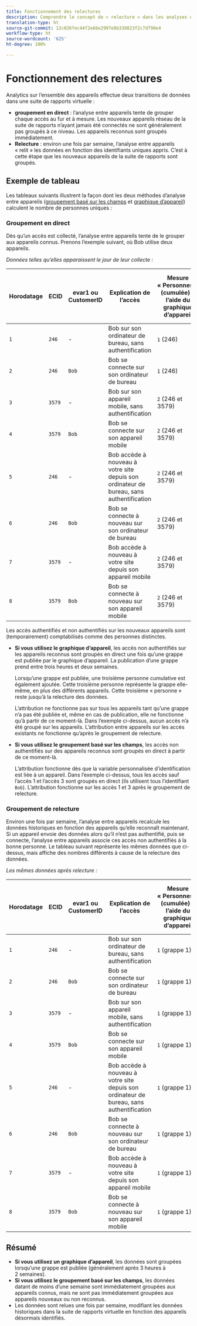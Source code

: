 ```yaml
---
title: Fonctionnement des relectures
description: Comprendre le concept de « relecture » dans les analyses entre appareils
translation-type: ht
source-git-commit: 12c026fec44f2e66e2997e8b338823f2c7d790e4
workflow-type: ht
source-wordcount: '625'
ht-degree: 100%

---
```



# Fonctionnement des relectures

Analytics sur l’ensemble des appareils effectue deux transitions de données dans une suite de rapports virtuelle :

* **groupement en direct** : l’analyse entre appareils tente de grouper chaque accès au fur et à mesure. Les nouveaux appareils réseau de la suite de rapports n’ayant jamais été connectés ne sont généralement pas groupés à ce niveau. Les appareils reconnus sont groupés immédiatement.
* **Relecture** : environ une fois par semaine, l’analyse entre appareils « relit » les données en fonction des identifiants uniques appris. C’est à cette étape que les nouveaux appareils de la suite de rapports sont groupés.

## Exemple de tableau

Les tableaux suivants illustrent la façon dont les deux méthodes d’analyse entre appareils ([groupement basé sur les champs](field-based-stitching.md) et [graphique d’appareil](device-graph.md)) calculent le nombre de personnes uniques :

### Groupement en direct

Dès qu’un accès est collecté, l’analyse entre appareils tente de le grouper aux appareils connus. Prenons l’exemple suivant, où Bob utilise deux appareils.

*Données telles qu’elles apparaissent le jour de leur collecte :*

| Horodatage | ECID | evar1 ou CustomerID | Explication de l’accès | Mesure « Personnes » (cumulée) à l’aide du graphique d’appareil | Mesure « Personnes » (cumulée) à l’aide du groupement basé sur les champs |
| --- | --- | --- | --- | --- | --- |
| `1` | `246` | - | Bob sur son ordinateur de bureau, sans authentification | `1` (246) | `1` (246) |
| `2` | `246` | `Bob` | Bob se connecte sur son ordinateur de bureau | `1` (246) | `2` (246 et Bob) |
| `3` | `3579` | - | Bob sur son appareil mobile, sans authentification | `2` (246 et 3579) | `3` (246, Bob et 3579) |
| `4` | `3579` | `Bob` | Bob se connecte sur son appareil mobile | `2` (246 et 3579) | `3` (246, Bob et 3579) |
| `5` | `246` | - | Bob accède à nouveau à votre site depuis son ordinateur de bureau, sans authentification | `2` (246 et 3579) | `3` (246, Bob et 3579) |
| `6` | `246` | `Bob` | Bob se connecte à nouveau sur son ordinateur de bureau | `2` (246 et 3579) | `3` (246, Bob et 3579) |
| `7` | `3579` | - | Bob accède à nouveau à votre site depuis son appareil mobile | `2` (246 et 3579) | `3` (246, Bob et 3579) |
| `8` | `3579` | `Bob` | Bob se connecte à nouveau sur son appareil mobile | `2` (246 et 3579) | `3` (246, Bob et 3579) |

Les accès authentifiés et non authentifiés sur les nouveaux appareils sont (temporairement) comptabilisés comme des personnes distinctes.

* **Si vous utilisez le graphique d’appareil**, les accès non authentifiés sur les appareils reconnus sont groupés en direct une fois qu’une grappe est publiée par le graphique d’appareil. La publication d’une grappe prend entre trois heures et deux semaines.

   Lorsqu’une grappe est publiée, une troisième personne cumulative est également ajoutée. Cette troisième personne représente la grappe elle-même, en plus des différents appareils. Cette troisième « personne » reste jusqu’à la relecture des données.

   L’attribution ne fonctionne pas sur tous les appareils tant qu’une grappe n’a pas été publiée et, même en cas de publication, elle ne fonctionne qu’à partir de ce moment-là. Dans l’exemple ci-dessus, aucun accès n’a été groupé sur les appareils. L’attribution entre appareils sur les accès existants ne fonctionne qu’après le groupement de relecture.
* **Si vous utilisez le groupement basé sur les champs**, les accès non authentifiés sur des appareils reconnus sont groupés en direct à partir de ce moment-là.

   L’attribution fonctionne dès que la variable personnalisée d’identification est liée à un appareil. Dans l’exemple ci-dessus, tous les accès sauf l’accès 1 et l’accès 3 sont groupés en direct (ils utilisent tous l’identifiant `Bob`). L’attribution fonctionne sur les accès 1 et 3 après le groupement de relecture.

### Groupement de relecture

Environ une fois par semaine, l’analyse entre appareils recalcule les données historiques en fonction des appareils qu’elle reconnaît maintenant. Si un appareil envoie des données alors qu’il n’est pas authentifié, puis se connecte, l’analyse entre appareils associe ces accès non authentifiés à la bonne personne. Le tableau suivant représente les mêmes données que ci-dessus, mais affiche des nombres différents à cause de la relecture des données.

*Les mêmes données après relecture :*

| Horodatage | ECID | evar1 ou CustomerID | Explication de l’accès | Mesure « Personnes » (cumulée) à l’aide du graphique d’appareil | Mesure « Personnes » (cumulée) à l’aide du groupement basé sur les champs |
| --- | --- | --- | --- | --- | --- |
| `1` | `246` | - | Bob sur son ordinateur de bureau, sans authentification | `1` (grappe 1) | `1` (Bob) |
| `2` | `246` | `Bob` | Bob se connecte sur son ordinateur de bureau | `1` (grappe 1) | `1` (Bob) |
| `3` | `3579` | - | Bob sur son appareil mobile, sans authentification | `1` (grappe 1) | `1` (Bob) |
| `4` | `3579` | `Bob` | Bob se connecte sur son appareil mobile | `1` (grappe 1) | `1` (Bob) |
| `5` | `246` | - | Bob accède à nouveau à votre site depuis son ordinateur de bureau, sans authentification | `1` (grappe 1) | `1` (Bob) |
| `6` | `246` | `Bob` | Bob se connecte à nouveau sur son ordinateur de bureau | `1` (grappe 1) | `1` (Bob) |
| `7` | `3579` | - | Bob accède à nouveau à votre site depuis son appareil mobile | `1` (grappe 1) | `1` (Bob) |
| `8` | `3579` | `Bob` | Bob se connecte à nouveau sur son appareil mobile | `1` (grappe 1) | `1` (Bob) |

## Résumé

* **Si vous utilisez un graphique d’appareil**, les données sont groupées lorsqu’une grappe est publiée (généralement après 3 heures à 2 semaines).
* **Si vous utilisez le groupement basé sur les champs**, les données datant de moins d’une semaine sont immédiatement groupées aux appareils connus, mais ne sont pas immédiatement groupées aux appareils nouveaux ou non reconnus.
* Les données sont relues une fois par semaine, modifiant les données historiques dans la suite de rapports virtuelle en fonction des appareils désormais identifiés.
